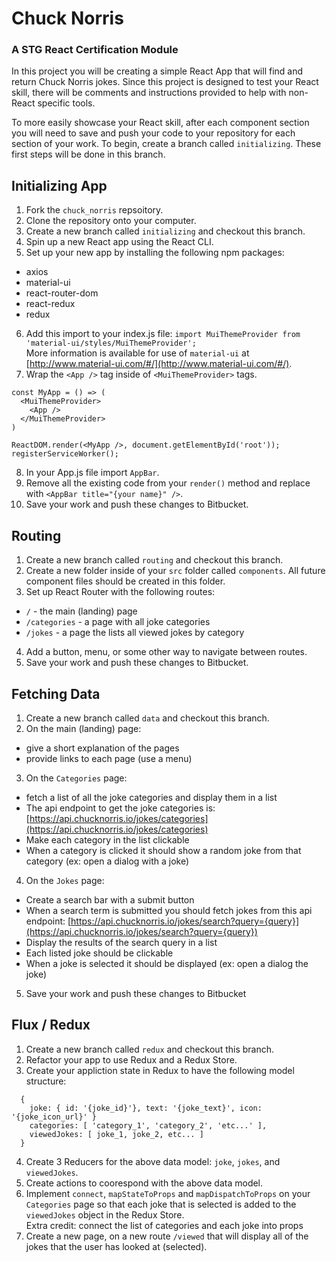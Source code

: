 # Chuck Norris
### A STG React Certification Module

In this project you will be creating a simple React App that will find and return Chuck Norris jokes. Since this project is designed to test your React skill, there will be comments and instructions provided to help with non-React specific tools.

To more easily showcase your React skill, after each component section you will need to save and push your code to your repository for each section of your work. To begin, create a branch called `initializing`. These first steps will be done in this branch.
## Initializing App
1. Fork the `chuck_norris` repsoitory.
2. Clone the repository onto your computer.
3. Create a new branch called `initializing` and checkout this branch.
4. Spin up a new React app using the React CLI.
5. Set up your new app by installing the following npm packages:
  * axios
  * material-ui
  * react-router-dom
  * react-redux
  * redux

6. Add this import to your index.js file: 
  `import MuiThemeProvider from 'material-ui/styles/MuiThemeProvider';`  
  More information is available for use of `material-ui` at [http://www.material-ui.com/#/](http://www.material-ui.com/#/).
7. Wrap the `<App />` tag inside of `<MuiThemeProvider>` tags.
```
const MyApp = () => (
  <MuiThemeProvider>
    <App />
  </MuiThemeProvider>
)

ReactDOM.render(<MyApp />, document.getElementById('root'));
registerServiceWorker();
```
8. In your App.js file import `AppBar`.
9. Remove all the existing code from your `render()` method and replace with `<AppBar title="{your name}" />`.
10. Save your work and push these changes to Bitbucket.

## Routing
1. Create a new branch called `routing` and checkout this branch.
2. Create a new folder inside of your `src` folder called `components`. All future component files should be created in this folder.
3. Set up React Router with the following routes:
  * `/` - the main (landing) page
  * `/categories` - a page with all joke categories
  * `/jokes` - a page the lists all viewed jokes by category

4. Add a button, menu, or some other way to navigate between routes.
5. Save your work and push these changes to Bitbucket.

## Fetching Data
1. Create a new branch called `data` and checkout this branch.
2. On the main (landing) page:
  * give a short explanation of the pages 
  * provide links to each page (use a menu)

3. On the `Categories` page:
  * fetch a list of all the joke categories and display them in a list 
  * The api endpoint to get the joke categories is: [https://api.chucknorris.io/jokes/categories](https://api.chucknorris.io/jokes/categories)
  * Make each category in the list clickable
  * When a category is clicked it should show a random joke from that category (ex: open a dialog with a joke)

4. On the `Jokes` page:
  * Create a search bar with a submit button
  * When a search term is submitted you should fetch jokes from this api endpoint: [https://api.chucknorris.io/jokes/search?query={query}](https://api.chucknorris.io/jokes/search?query={query})
  * Display the results of the search query in a list
  * Each listed joke should be clickable
  * When a joke is selected it should be displayed (ex: open a dialog the joke)

5. Save your work and push these changes to Bitbucket

## Flux / Redux
1. Create a new branch called `redux` and checkout this branch.
2. Refactor your app to use Redux and a Redux Store.
3. Create your appliction state in Redux to have the following model structure:
```
  {
    joke: { id: '{joke_id}'}, text: '{joke_text}', icon: '{joke_icon_url}' }
    categories: [ 'category_1', 'category_2', 'etc...' ],
    viewedJokes: [ joke_1, joke_2, etc... ]
  }
```
4. Create 3 Reducers for the above data model: `joke`, `jokes`, and `viewedJokes`.
5. Create actions to coorespond with the above data model.
6. Implement `connect`, `mapStateToProps` and `mapDispatchToProps` on your `Categories` page so that each joke that is selected is added to the `viewedJokes` object in the Redux Store.  
  Extra credit: connect the list of categories and each joke into props
7. Create a new page, on a new route `/viewed` that will display all of the jokes that the user has looked at (selected).